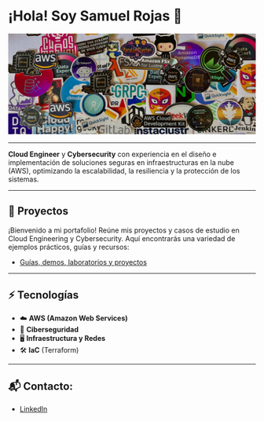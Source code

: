 
# ¡Hola! Soy Samuel Rojas 👋

![Banner de stickers](/assets/imagenes/banner_stickers.jpeg)

---

**Cloud Engineer** y **Cybersecurity** con experiencia en el diseño e implementación de soluciones seguras en infraestructuras en la nube (AWS), optimizando la escalabilidad, la resiliencia y la protección de los sistemas.

---

## 🚀 Proyectos
¡Bienvenido a mi portafolio! Reúne mis proyectos y casos de estudio en Cloud Engineering y Cybersecurity. Aquí encontrarás una variedad de ejemplos prácticos, guías y recursos:
- [Guías, demos, laboratorios y proyectos](https://github.com/samuelrojasm/portafolio-guide)

---

## ⚡ Tecnologías
- ☁️ **AWS (Amazon Web Services)**
- 🔐 **Ciberseguridad**
- 🖥 **Infraestructura y Redes**
- 🛠️ **IaC** (Terraform)

---

## 📬 Contacto:
- [LinkedIn](https://www.linkedin.com/in/rojas-samuel)
